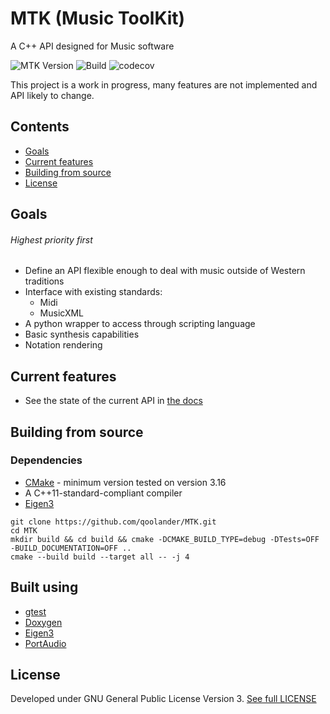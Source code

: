  # MTK (Music ToolKit)
 A C++ API designed for Music software

 ![MTK Version](https://img.shields.io/github/v/tag/qoolander/MTK?label=Version)
 ![Build](https://github.com/qoolander/MTK/workflows/Build/badge.svg?branch=Development)
 ![codecov](https://codecov.io/gh/qoolander/MTK/branch/Development/graph/badge.svg)



 This project is a work in progress, many features are not implemented and API likely to change. 

 ## Contents
 * [Goals](#Goals)
 * [Current features](#Current-features)
 * [Building from source](#Building-from-source)
 * [License](#License)
 

 ## Goals
 ###### Highest priority first
 * Define an API flexible enough to deal with music outside of Western traditions
 * Interface with existing standards: 
   * Midi
   * MusicXML
 * A python wrapper to access through scripting language
 * Basic synthesis capabilities
 * Notation rendering 
 
 ## Current features
 * See the state of the current API in [the docs](/docs)
 
 ## Building from source
 ### Dependencies
  * [CMake](https://gitlab.kitware.com/cmake/cmake) - minimum version tested on version 3.16
  * A C++11-standard-compliant compiler
  * [Eigen3](https://gitlab.com/libeigen/eigen)
  
 ```
 git clone https://github.com/qoolander/MTK.git
 cd MTK
 mkdir build && cd build && cmake -DCMAKE_BUILD_TYPE=debug -DTests=OFF -BUILD_DOCUMENTATION=OFF ..
 cmake --build build --target all -- -j 4
 ```
 
 ## Built using
 * [gtest](https://github.com/google/googletest)
 * [Doxygen](https://github.com/doxygen/doxygen)
 * [Eigen3](https://gitlab.com/libeigen/eigen)
 * [PortAudio](http://portaudio.com/docs/v19-doxydocs/index.html)
 
 ## License
Developed under GNU General Public License Version 3. [See full LICENSE](LICENSE) 
 
